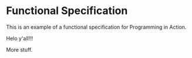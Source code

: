 Functional Specification
========================

This is an example of a functional specification for Programming in Action.

Helo y'all!!!

More stuff.